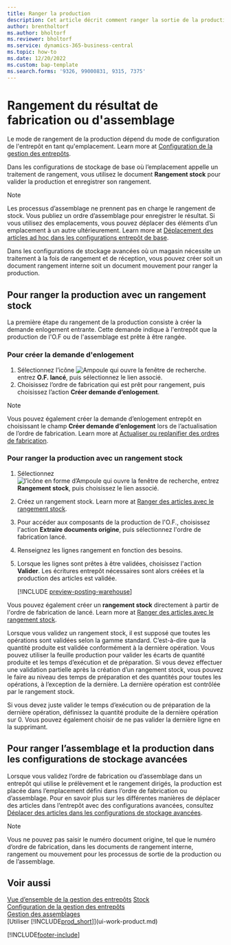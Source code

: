 ```yaml
---
title: Ranger la production
description: Cet article décrit comment ranger la sortie de la production.
author: brentholtorf
ms.author: bholtorf
ms.reviewer: bholtorf
ms.service: dynamics-365-business-central
ms.topic: how-to
ms.date: 12/20/2022
ms.custom: bap-template
ms.search.forms: '9326, 99000831, 9315, 7375'
---
```

# Rangement du résultat de fabrication ou d'assemblage

Le mode de rangement de la production dépend du mode de configuration de l'entrepôt en tant qu'emplacement. Learn more at [Configuration de la gestion des entrepôts](warehouse-setup-warehouse.md).  

Dans les configurations de stockage de base où l’emplacement appelle un traitement de rangement, vous utilisez le document **Rangement stock** pour valider la production et enregistrer son rangement.  

> [!NOTE]  
> Les processus d’assemblage ne prennent pas en charge le rangement de stock. Vous publiez un ordre d’assemblage pour enregistrer le résultat. Si vous utilisez des emplacements, vous pouvez déplacer des éléments d’un emplacement à un autre ultérieurement. Learn more at [Déplacement des articles ad hoc dans les configurations entrepôt de base](warehouse-how-to-move-items-ad-hoc-in-basic-warehousing.md).  

Dans les configurations de stockage avancées où un magasin nécessite un traitement à la fois de rangement et de réception, vous pouvez créer soit un document rangement interne soit un document mouvement pour ranger la production.  

## Pour ranger la production avec un rangement stock

La première étape du rangement de la production consiste à créer la demande enlogement entrante. Cette demande indique à l'entrepôt que la production de l'O.F ou de l'assemblage est prête à être rangée.

### Pour créer la demande d'enlogement  

1. Sélectionnez l’icône ![Ampoule qui ouvre la fenêtre de recherche.](media/ui-search/search_small.png "Dites-moi ce que vous voulez faire") entrez **O.F. lancé**, puis sélectionnez le lien associé.  
2. Choisissez l’ordre de fabrication qui est prêt pour rangement, puis choisissez l’action **Créer demande d’enlogement**.  

> [!NOTE]  
> Vous pouvez également créer la demande d’enlogement entrepôt en choisissant le champ **Créer demande d’enlogement** lors de l’actualisation de l’ordre de fabrication. Learn more at [Actualiser ou replanifier des ordres de fabrication](production-how-to-replan-refresh-production-orders.md).  

### Pour ranger la production avec un rangement stock  

1. Sélectionnez ![l’icône en forme d’Ampoule qui ouvre la fenêtre de recherche](media/ui-search/search_small.png "Dites-moi ce que vous voulez faire"), entrez **Rangement stock**, puis choisissez le lien associé.  
2. Créez un rangement stock. Learn more at [Ranger des articles avec le rangement stock](warehouse-how-to-put-items-away-with-inventory-put-aways.md).
3. Pour accéder aux composants de la production de l'O.F., choisissez l'action **Extraire documents origine**, puis sélectionnez l'ordre de fabrication lancé.  
4. Renseignez les lignes rangement en fonction des besoins.
5. Lorsque les lignes sont prêtes à être validées, choisissez l'action **Valider**. Les écritures entrepôt nécessaires sont alors créées et la production des articles est validée.  

    [!INCLUDE [preview-posting-warehouse](includes/preview-posting-warehouse.md)]

Vous pouvez également créer un **rangement stock** directement à partir de l'ordre de fabrication de lancé. Learn more at [Ranger des articles avec le rangement stock](warehouse-how-to-put-items-away-with-inventory-put-aways.md).  

Lorsque vous validez un rangement stock, il est supposé que toutes les opérations sont validées selon la gamme standard. C’est-à-dire que la quantité produite est validée conformément à la dernière opération. Vous pouvez utiliser la feuille production pour valider les écarts de quantité produite et les temps d’exécution et de préparation. Si vous devez effectuer une validation partielle après la création d’un rangement stock, vous pouvez le faire au niveau des temps de préparation et des quantités pour toutes les opérations, à l’exception de la dernière. La dernière opération est contrôlée par le rangement stock.  

Si vous devez juste valider le temps d’exécution ou de préparation de la dernière opération, définissez la quantité produite de la dernière opération sur 0. Vous pouvez également choisir de ne pas valider la dernière ligne en la supprimant.

## Pour ranger l’assemblage et la production dans les configurations de stockage avancées

Lorsque vous validez l’ordre de fabrication ou d’assemblage dans un entrepôt qui utilise le prélèvement et le rangement dirigés, la production est placée dans l’emplacement défini dans l’ordre de fabrication ou d’assemblage. Pour en savoir plus sur les différentes manières de déplacer des articles dans l’entrepôt avec des configurations avancées, consultez [Déplacer des articles dans les configurations de stockage avancées](warehouse-how-to-move-items-in-advanced-warehousing.md#to-move-items-with-the-warehouse-movement-worksheet).

> [!NOTE]  
> Vous ne pouvez pas saisir le numéro document origine, tel que le numéro d’ordre de fabrication, dans les documents de rangement interne, rangement ou mouvement pour les processus de sortie de la production ou de l’assemblage.  

## Voir aussi  

[Vue d’ensemble de la gestion des entrepôts](design-details-warehouse-management.md)
[Stock](inventory-manage-inventory.md)  
[Configuration de la gestion des entrepôts](warehouse-setup-warehouse.md)  
[Gestion des assemblages](assembly-assemble-items.md)  
[Utiliser [!INCLUDE[prod_short](includes/prod_short.md)]](ui-work-product.md)

[!INCLUDE[footer-include](includes/footer-banner.md)]
